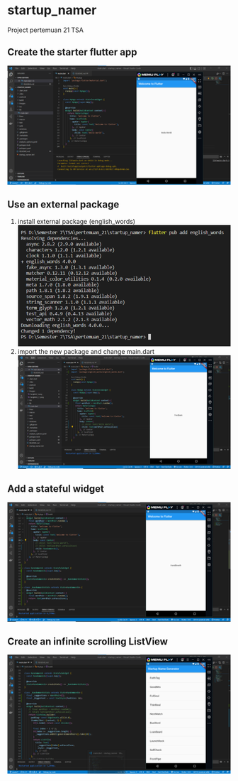 # startup_namer

Project pertemuan 21 TSA

## Create the starter flutter app

![screenshoot startup_namer](images/langkah_1.png)

## Use an external package
1. install external package (english_words)
![screenshoot startup_namer](images/langkah_2_1.png)
2. import the new package and change main.dart
![screenshoot startup_namer](images/langkah_2_2.png)

## Add a stateful widget 
![screenshoot startup_namer](images/langkah_3.png)

## Create an infinite scrolling ListView
![screenshoot startup_namer](images/langkah_4.png)